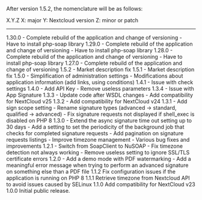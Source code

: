 After version 1.5.2, the nomenclature will be as follows:

X.Y.Z
X: major
Y: Nextcloud version
Z: minor or patch

-----------------------------------------
1.30.0
	- Complete rebuild of the application and change of versioning
	- Have to install php-soap library
1.29.0
	- Complete rebuild of the application and change of versioning
	- Have to install php-soap library
1.28.0
	- Complete rebuild of the application and change of versioning
	- Have to install php-soap library
1.27.0
	- Complete rebuild of the application and change of versioning
1.5.2
	- Market description fix
1.5.1
	- Market description fix
1.5.0
	- Simplification of administration settings
	- Modifications about application information (add links, using conditions)
1.4.1
	- Issue with check settings
1.4.0
	- Add API Key
	- Remove useless parameters
1.3.4
	- Issue with App Signature
1.3.3
	- Update code after WSDL changes
	- Add compatibility for NextCloud v25
1.3.2
	- Add compatibility for NextCloud v24
1.3.1
	- Add sign scope setting
	- Rename signature types (advanced -> standard, qualified -> advanced)
	- Fix signature requests not displayed if shell_exec is disabled on PHP 8
1.3.0
	- Extend the async signature time out setting up to 30 days
	- Add a setting to set the periodicity of the background job that
	  checks for completed signature requests
	- Add pagination on signature requests listings
	- Improve timezone management
	- Various bug fixes and improvements
1.2.1
	- Switch from SoapClient to NuSOAP
	- Fix timezone detection not always working
	- Remove useless setting to ignore SSL/TLS certificate errors
1.2.0
	- Add a demo mode with PDF watermarking
	- Add a meaningful error message when trying to perform an advanced
	  signature on something else than a PDF file
1.1.2
	Fix configuration issues if the application is running on PHP 8
1.1.1
	Retrieve timezone from Nextcloud API to avoid issues caused by SELinux
1.1.0
	Add compatibility for NextCloud v23
1.0.0
     Initial public release.
